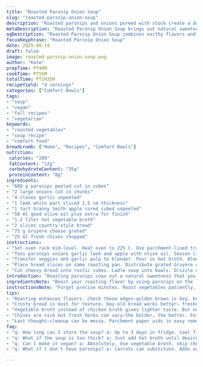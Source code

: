 ```yaml
---
title: "Roasted Parsnip Onion Soup"
slug: "roasted-parsnip-onion-soup"
description: "Roasted parsnips and onions pureed with stock create a deep-tasting base. The caramelization brings out sweetness balanced with tart apple, while garlic adds subtle warmth. Crunchy gratinéed bread with Gruyère replaces cheddar for nuttier bite. Fresh herbs finish with a bright note. Adjust roasting time by visually checking for golden edges and softened flesh. Use vegetable broth as alternative. Garlic peeled after roasting—crush to avoid bitterness. A rustic method prioritizes proper roasting over strict timing."
metaDescription: "Roasted Parsnip Onion Soup brings out natural sweetness with caramelized parsnips and onions, topped with cheesy bread for a fulfilling meal."
ogDescription: "Roasted Parsnip Onion Soup combines earthy flavors and rich textures, topped with toasted cheese bread for a comforting bowl any time."
focusKeyphrase: "Roasted Parsnip Onion Soup"
date: 2025-08-19
draft: false
image: roasted-parsnip-onion-soup.png
author: "Kate"
prepTime: PT40M
cookTime: PT55M
totalTime: PT1H35M
recipeYield: "4 servings"
categories: ["Comfort Bowls"]
tags:
- "soup"
- "vegan"
- "fall recipes"
- "vegetarian"
keywords:
- "roasted vegetables"
- "soup recipe"
- "comfort food"
breadcrumb: ["Home", "Recipes", "Comfort Bowls"]
nutrition: 
 calories: "280"
 fatContent: "12g"
 carbohydrateContent: "35g"
 proteinContent: "8g"
ingredients:
- "600 g parsnips peeled cut in cubes"
- "2 large onions cut in chunks"
- "4 cloves garlic unpeeled"
- "1 leek white part sliced 1.5 cm thickness"
- "1 tart Granny Smith apple cored cubed unpeeled"
- "50 ml good olive oil plus extra for finish"
- "1.2 liter hot vegetable broth"
- "2 slices country-style bread"
- "75 g Gruyère cheese grated"
- "25 ml fresh chives chopped"
instructions:
- "Set oven rack mid-level. Heat oven to 225 C. Use parchment-lined tray or well-oiled pan to prevent sticking."
- "Toss parsnips onions garlic leek and apple with olive oil. Season lightly with salt and cracked pepper. Spread evenly. Roast 40-50 minutes. Roast longer if vegetables not soft with browned edges. Garlic skins will shrivel and darken—remove skins and squeeze pulp by hand. Discard skins—avoid leaving whole cloves in soup to prevent bitter raw garlic notes."
- "Transfer veggies and garlic pulp to blender. Pour in hot broth. Blend until fully smooth and no fibrous bits remain. Taste test and adjust salt pepper if needed. Warm gently on stovetop if cold."
- "Place bread slices on same roasting pan. Distribute grated Gruyère cheese atop. Bake 4-6 minutes until cheese bubbles and melts golden brown but not burnt."
- "Cut cheesy bread into rustic cubes. Ladle soup into bowls. Drizzle olive oil on top for richness. Scatter bread cubes over soup. Sprinkle with fresh chives to add sharp freshness. Serve immediately."
introduction: "Roasting parsnips coax out a natural sweetness that you won’t get from boiling. They need to caramelize well—watch those edges, golden but not blackened. Onions join the party to add that deep, fragrant base. Don’t skimp on garlic; roasting softens it into a mellow creaminess, but keep the skins intact till the end or garlic bitterness sneaks in. Leek adds an oniony depth without harshness. Apple slices melt into the mix adding a tart counterpoint. The bonus winner—cheesy toasted bread with gooey Gruyère. Crunch, color, salt, and bite all in one."
ingredientsNote: "Boost your roasting flavor by using parsnips on the larger side—they retain moisture better than thinner ones. Swap Granny Smith for a Pink Lady if you like extra sweetness. Sometimes you want vegetable broth instead of chicken for a lighter background; just make sure it’s hot when blending to avoid cooling the soup down and dulling flavors. Gruyère is a solid replacement for cheddar. It melts beautifully and adds nuttiness without overpowering. Use day-old crusty bread for toasts so they hold up to the liquid and won’t turn mushy immediately. Olive oil quality matters here. Use extra virgin for drizzling to get peppery aromatics that bloom fresh on the finish. Leek should be white and pale green only—green tougher parts can introduce bitterness or stringiness."
instructionsNote: "Forget precise minutes. Roast vegetables patiently, check for golden edges and tender interiors using a fork—if nothing resists, they’re done. Roast garlic with skin to bag mellow flavors. Squeeze pulp with fingers, no knife to keep it soft. Purée with hot broth—cold liquid dulls flavor and makes texture gluey. Cheesy bread must be toasted directly on the pan to crisp the crust, not just melt cheese in a microwave or toaster oven. Cut into chunks only after baking to retain crispiness. Always finish with fresh herbs—ciboulette or chives, they add sharpness and color contrast. Olive oil drizzle is finishing touch—adds sheen and silkiness. Serving immediately keeps bread crunchy—no sogginess from delaying."
tips:
- "Roasting enhances flavors. Check those edges—golden brown is key. Keep an eye on garlic—perfect balance between mellow and bitter—don't let them burn. Bigger parsnips, more moisture. If using broth, heat it first—cold liquid dulls soup."
- "Crusty bread is must for texture. Day-old bread works better— fresher gets mushy fast in soup. Gruyère is versatile—mellows that sharpness in cheddar. Want more kick? Try adding a pinch of chili flakes after blending."
- "Vegetable broth instead of chicken broth gives lighter taste. But needs to be hot—cold dulls flavors, like stale bread—nothing worse. Over-roasting? Check for doneness with a fork—smooth but firm is what you want."
- "Chives are nice but fresh herbs can vary—the bolder, the better. Forget cutting bread before baking—toasting keeps it crunchy. Need more acidity? A squeeze of lemon just before serving is fab. Remember, keep the soup warm while serving."
- "Last thought—cleanup can be messy. Parchment paper aids in easy removal from pan— a big time-saver. Always taste before serving. Adjust seasoning if it falls flat—don't hesitate, flavors need to dance."
faq:
- "q: How long can I store the soup? a: Up to 3 days in fridge. Cool first. Reheat gently—watch texture. If too thick, add broth. Freezing is okay—best within a month. Mix before serving, stir well."
- "q: What if the soup is too thick? a: Just add hot broth until desired thickness. Blend well—keep it even. No lumps. If too watery, simmer to thicken, not overcook or lose flavor. Adjust salt to balance."
- "q: Can I make it vegan? a: Absolutely. Use vegetable broth, skip cheese or try vegan options. For creamy texture, add more apples or lentils. Things like coconut milk can work too—a different twist on flavor."
- "q: What if I don't have parsnips? a: Carrots can substitute. Adds sweetness too. Same cooking time basically, but keep checking for doneness. Rutabaga works as well—different taste, same method. Seasonal vegetable swaps often work."

---
```

